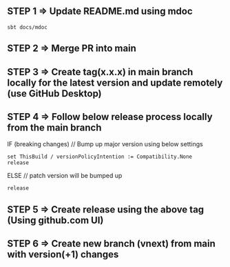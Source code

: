 ## STEP 1 => Update README.md using mdoc
```shell
sbt docs/mdoc
```

## STEP 2 => Merge PR into main

## STEP 3 => Create tag(x.x.x) in main branch locally for the latest version and update remotely (use GitHub Desktop)

## STEP 4 => Follow below release process locally from the main branch
IF (breaking changes) // Bump up major version using below settings
```
set ThisBuild / versionPolicyIntention := Compatibility.None
release
```
ELSE // patch version will be bumped up
```
release
```

## STEP 5 => Create release using the above tag (Using github.com UI)

## STEP 6 => Create new branch (vnext) from main with version(+1) changes